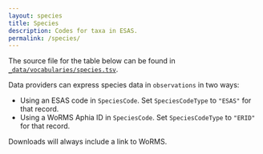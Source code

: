 ```yaml
---
layout: species
title: Species
description: Codes for taxa in ESAS.
permalink: /species/
---
```


The source file for the table below can be found in [`_data/vocabularies/species.tsv`](https://github.com/ices-tools-dev/esas/blob/main/_data/vocabularies/species.tsv).

Data providers can express species data in `observations` in two ways:

- Using an ESAS code in `SpeciesCode`. Set `SpeciesCodeType` to `"ESAS"` for that record.
- Using a WoRMS Aphia ID in `SpeciesCode`. Set `SpeciesCodeType` to `"ERID"` for that record.

Downloads will always include a link to WoRMS.
